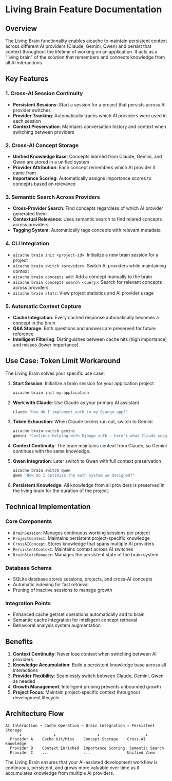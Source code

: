 # Living Brain Feature Documentation

## Overview
The Living Brain functionality enables aicache to maintain persistent context across different AI providers (Claude, Gemini, Qwen) and persist that context throughout the lifetime of working on an application. It acts as a "living brain" of the solution that remembers and connects knowledge from all AI interactions.

## Key Features

### 1. Cross-AI Session Continuity
- **Persistent Sessions**: Start a session for a project that persists across AI provider switches
- **Provider Tracking**: Automatically tracks which AI providers were used in each session
- **Context Preservation**: Maintains conversation history and context when switching between providers

### 2. Cross-AI Concept Storage
- **Unified Knowledge Base**: Concepts learned from Claude, Gemini, and Qwen are stored in a unified system
- **Provider Attribution**: Each concept remembers which AI provider it came from
- **Importance Scoring**: Automatically assigns importance scores to concepts based on relevance

### 3. Semantic Search Across Providers
- **Cross-Provider Search**: Find concepts regardless of which AI provider generated them
- **Contextual Relevance**: Uses semantic search to find related concepts across providers
- **Tagging System**: Automatically tags concepts with relevant metadata

### 4. CLI Integration
- `aicache brain init <project-id>`: Initialize a new brain session for a project
- `aicache brain switch <provider>`: Switch AI providers while maintaining context
- `aicache brain concepts add`: Add a concept manually to the brain
- `aicache brain concepts search <query>`: Search for relevant concepts across providers
- `aicache brain stats`: View project statistics and AI provider usage

### 5. Automatic Context Capture
- **Cache Integration**: Every cached response automatically becomes a concept in the brain
- **Q&A Storage**: Both questions and answers are preserved for future reference
- **Intelligent Filtering**: Distinguishes between cache hits (high importance) and misses (lower importance)

## Use Case: Token Limit Workaround

The Living Brain solves your specific use case:

1. **Start Session**: Initialize a brain session for your application project
   ```bash
   aicache brain init my-application
   ```

2. **Work with Claude**: Use Claude as your primary AI assistant
   ```bash
   claude "How do I implement auth in my Django app?"
   ```

3. **Token Exhaustion**: When Claude tokens run out, switch to Gemini
   ```bash
   aicache brain switch gemini
   gemini "Continue helping with Django auth - here's what Claude suggested..."
   ```

4. **Context Continuity**: The brain maintains context from Claude, so Gemini continues with the same knowledge.

5. **Qwen Integration**: Later switch to Qwen with full context preservation
   ```bash
   aicache brain switch qwen
   qwen "How do I optimize the auth system we designed?"
   ```

6. **Persistent Knowledge**: All knowledge from all providers is preserved in the living brain for the duration of the project.

## Technical Implementation

### Core Components
- `BrainSession`: Manages continuous working sessions per project
- `ProjectContext`: Maintains persistent project-specific knowledge
- `CrossAIConcept`: Stores knowledge that spans multiple AI providers
- `PersistentContext`: Maintains context across AI switches
- `BrainStateManager`: Manages the persistent state of the brain system

### Database Schema
- SQLite database stores sessions, projects, and cross-AI concepts
- Automatic indexing for fast retrieval
- Pruning of inactive sessions to manage growth

### Integration Points
- Enhanced cache get/set operations automatically add to brain
- Semantic cache integration for intelligent concept retrieval
- Behavioral analysis system augmentation

## Benefits

1. **Context Continuity**: Never lose context when switching between AI providers
2. **Knowledge Accumulation**: Build a persistent knowledge base across all interactions
3. **Provider Flexibility**: Seamlessly switch between Claude, Gemini, Qwen as needed
4. **Growth Management**: Intelligent pruning prevents unbounded growth
5. **Project Focus**: Maintain project-specific context throughout development lifecycle

## Architecture Flow

```
AI Interaction → Cache Operation → Brain Integration → Persistent Storage
      ↓              ↓                  ↓                    ↓
  Provider A    Cache Hit/Miss    Concept Storage    Cross-AI Knowledge
  Provider B    Context Enriched  Importance Scoring  Semantic Search
  Provider C    ...               ...                Unified View
```

The Living Brain ensures that your AI-assisted development workflow is continuous, persistent, and grows more valuable over time as it accumulates knowledge from multiple AI providers.